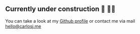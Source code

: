 ## Currently under construction 🚧 👷‍♂️
You can take a look at my [Github profile](https://github.com/Charly6596) or contact me via mail hello@carlosj.me
